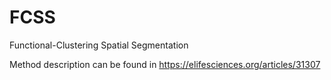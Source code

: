 # FCSS
Functional-Clustering Spatial Segmentation

Method description can be found in https://elifesciences.org/articles/31307

